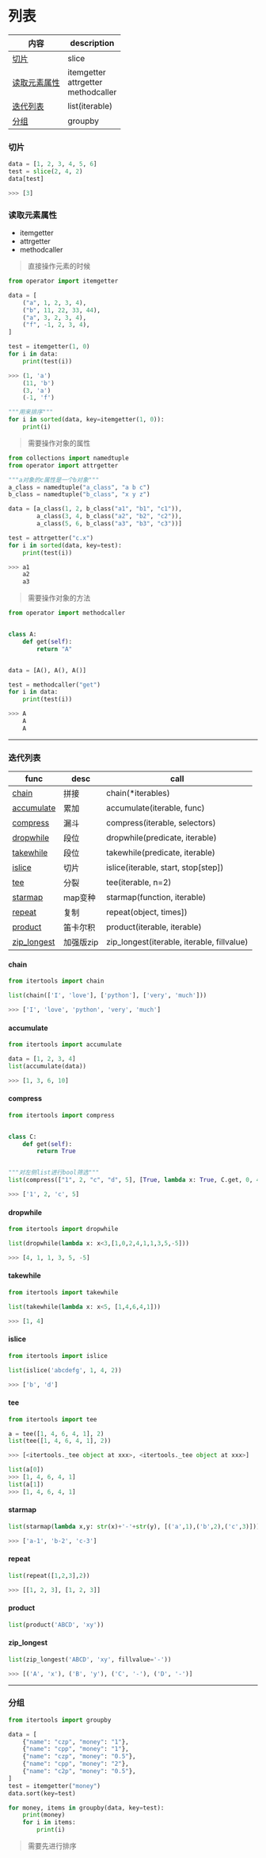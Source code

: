 # 列表

内容|description
---|---
[切片](#切片)|slice
[读取元素属性](#读取元素属性)|itemgetter<br>attrgetter<br> methodcaller
[迭代列表](#迭代列表)|list(iterable)
[分组](#分组)|groupby

### 切片
```python
data = [1, 2, 3, 4, 5, 6]
test = slice(2, 4, 2)
data[test]

>>> [3]
```

### 读取元素属性
* itemgetter
* attrgetter
* methodcaller

> 直接操作元素的时候

```python
from operator import itemgetter

data = [
    ("a", 1, 2, 3, 4),
    ("b", 11, 22, 33, 44),
    ("a", 3, 2, 3, 4),
    ("f", -1, 2, 3, 4),
]

test = itemgetter(1, 0)
for i in data:
    print(test(i))

>>> (1, 'a')
    (11, 'b')
    (3, 'a')
    (-1, 'f')

"""用来排序"""
for i in sorted(data, key=itemgetter(1, 0)):
    print(i)
```

> 需要操作对象的属性

```python
from collections import namedtuple
from operator import attrgetter

"""a对象的c属性是一个b对象"""
a_class = namedtuple("a_class", "a b c")
b_class = namedtuple("b_class", "x y z")

data = [a_class(1, 2, b_class("a1", "b1", "c1")),
        a_class(3, 4, b_class("a2", "b2", "c2")),
        a_class(5, 6, b_class("a3", "b3", "c3"))]

test = attrgetter("c.x")
for i in sorted(data, key=test):
    print(test(i))

>>> a1
    a2
    a3
```

> 需要操作对象的方法

```python
from operator import methodcaller


class A:
    def get(self):
        return "A"


data = [A(), A(), A()]

test = methodcaller("get")
for i in data:
    print(test(i))

>>> A
    A
    A
```

---
### 迭代列表
func|desc|call
---|---|---
[chain](#chain)|拼接|chain(*iterables)
[accumulate](#accumulate)|累加|accumulate(iterable, func)
[compress](#compress)|漏斗|compress(iterable, selectors)
[dropwhile](#dropwhile)|段位| dropwhile(predicate, iterable)
[takewhile](#takewhile)|段位|takewhile(predicate, iterable)
[islice](#islice)|切片|islice(iterable, start, stop[step])
[tee](#tee)|分裂|tee(iterable, n=2)
[starmap](#starmap)|map变种|starmap(function, iterable)
[repeat](#repeat)|复制|repeat(object, times])
[product](#product)|笛卡尔积|product(iterable, iterable)
[zip_longest](#zip_longest)|加强版zip|zip_longest(iterable, iterable, fillvalue)

#### chain
```python
from itertools import chain

list(chain(['I', 'love'], ['python'], ['very', 'much']))

>>> ['I', 'love', 'python', 'very', 'much']
```

#### accumulate
```python
from itertools import accumulate

data = [1, 2, 3, 4]
list(accumulate(data))

>>> [1, 3, 6, 10]
```

#### compress
```python
from itertools import compress


class C:
    def get(self):
        return True


"""对左侧list进行bool筛选"""
list(compress(["1", 2, "c", "d", 5], [True, lambda x: True, C.get, 0, 4, 1, 9]))

>>> ['1', 2, 'c', 5]
```

#### dropwhile
```python
from itertools import dropwhile

list(dropwhile(lambda x: x<3,[1,0,2,4,1,1,3,5,-5]))

>>> [4, 1, 1, 3, 5, -5]
```

#### takewhile
```python
from itertools import takewhile

list(takewhile(lambda x: x<5, [1,4,6,4,1]))

>>> [1, 4]
```

#### islice
```python
from itertools import islice

list(islice('abcdefg', 1, 4, 2))

>>> ['b', 'd']
```

#### tee
```python
from itertools import tee

a = tee([1, 4, 6, 4, 1], 2)
list(tee([1, 4, 6, 4, 1], 2))

>>> [<itertools._tee object at xxx>, <itertools._tee object at xxx>]

list(a[0])
>>> [1, 4, 6, 4, 1]
list(a[1])
>>> [1, 4, 6, 4, 1]
```

#### starmap
```python
list(starmap(lambda x,y: str(x)+'-'+str(y), [('a',1),('b',2),('c',3)]))

>>> ['a-1', 'b-2', 'c-3']
```

#### repeat
```python
list(repeat([1,2,3],2))

>>> [[1, 2, 3], [1, 2, 3]]
```

#### product
```python
list(product('ABCD', 'xy'))
```

#### zip_longest
```python
list(zip_longest('ABCD', 'xy', fillvalue='-'))

>>> [('A', 'x'), ('B', 'y'), ('C', '-'), ('D', '-')]
```

---
### 分组
```python
from itertools import groupby

data = [
    {"name": "czp", "money": "1"},
    {"name": "cpp", "money": "1"},
    {"name": "czp", "money": "0.5"},
    {"name": "cpp", "money": "2"},
    {"name": "c2p", "money": "0.5"},
]
test = itemgetter("money")
data.sort(key=test)

for money, items in groupby(data, key=test):
    print(money)
    for i in items:
        print(i)
```

> 需要先进行排序